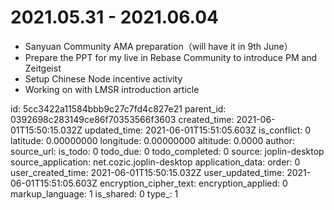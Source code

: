 # 2021.05.31 - 2021.06.04

- Sanyuan Community AMA preparation（will have it in 9th June）
- Prepare the PPT for my live in Rebase Community to introduce PM and Zeitgeist
- Setup Chinese Node incentive activity 
- Working on with LMSR introduction article

id: 5cc3422a11584bbb9c27c7fd4c827e21
parent_id: 0392698c283149ce86f70353566f3603
created_time: 2021-06-01T15:50:15.032Z
updated_time: 2021-06-01T15:51:05.603Z
is_conflict: 0
latitude: 0.00000000
longitude: 0.00000000
altitude: 0.0000
author: 
source_url: 
is_todo: 0
todo_due: 0
todo_completed: 0
source: joplin-desktop
source_application: net.cozic.joplin-desktop
application_data: 
order: 0
user_created_time: 2021-06-01T15:50:15.032Z
user_updated_time: 2021-06-01T15:51:05.603Z
encryption_cipher_text: 
encryption_applied: 0
markup_language: 1
is_shared: 0
type_: 1